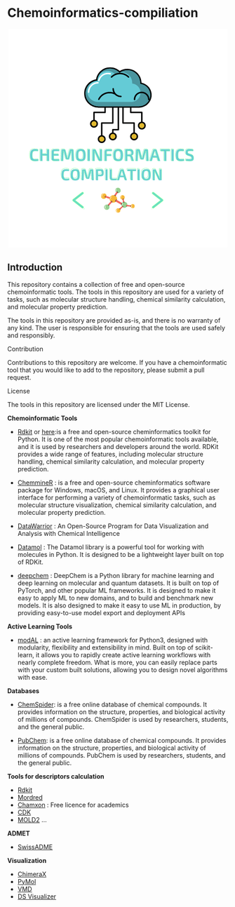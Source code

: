 # Chemoinformatics-compiliation

<p align="center"> 
  
<img src="Chemoinformatics.png" alt="logo chemoinfo"/>
</p>

## Introduction

This repository contains a collection of free and open-source chemoinformatic tools. The tools in this repository are used for a variety of tasks, such as molecular structure handling, chemical similarity calculation, and molecular property prediction.

The tools in this repository are provided as-is, and there is no warranty of any kind. The user is responsible for ensuring that the tools are used safely and responsibly.

Contribution

Contributions to this repository are welcome. If you have a chemoinformatic tool that you would like to add to the repository, please submit a pull request.

License

The tools in this repository are licensed under the MIT License.

**Chemoinformatic Tools**

* [Rdkit](https://www.rdkit.org/) or [here](https://www.rdkit.org/docs/Cookbook.html
):is a free and open-source cheminformatics toolkit for Python. It is one of the most popular chemoinformatic tools available, and it is used by researchers and developers around the world. RDKit provides a wide range of features, including molecular structure handling, chemical similarity calculation, and molecular property prediction.
        
* [ChemmineR](https://bioconductor.org/packages/devel/bioc/vignettes/ChemmineR/inst/doc/ChemmineR.html) : is a free and open-source cheminformatics software package for Windows, macOS, and Linux. It provides a graphical user interface for performing a variety of chemoinformatic tasks, such as molecular structure visualization, chemical similarity calculation, and molecular property prediction.

* [DataWarrior](https://openmolecules.org/datawarrior/) : An Open-Source Program for Data Visualization and Analysis with Chemical Intelligence

* [Datamol](https://github.com/datamol-io/datamol) : The Datamol library is a powerful tool for working with molecules in Python. It is designed to be a lightweight layer built on top of RDKit.

* [deepchem](https://deepchem.io/) : DeepChem is a Python library for machine learning and deep learning on molecular and quantum datasets. It is built on top of PyTorch, and other popular ML frameworks. It is designed to make it easy to apply ML to new domains, and to build and benchmark new models. It is also designed to make it easy to use ML in production, by providing easy-to-use model export and deployment APIs


**Active Learning Tools**

* [modAL](https://modal-python.readthedocs.io/en/latest/) :  an active learning framework for Python3, designed with modularity, flexibility and extensibility in mind. Built on top of scikit-learn, it allows you to rapidly create active learning workflows with nearly complete freedom. What is more, you can easily replace parts with your custom built solutions, allowing you to design novel algorithms with ease.

**Databases**

* [ChemSpider](http://www.chemspider.com/): is a free online database of chemical compounds. It provides information on the structure, properties, and biological activity of millions of compounds. ChemSpider is used by researchers, students, and the general public.

* [PubChem](https://pubchem.ncbi.nlm.nih.gov/):  is a free online database of chemical compounds. It provides information on the structure, properties, and biological activity of millions of compounds. PubChem is used by researchers, students, and the general public.

**Tools for descriptors calculation**

* [Rdkit](https://www.rdkit.org/docs/source/rdkit.Chem.Descriptors.html)
* [Mordred](https://github.com/mordred-descriptor/mordred)
* [Chamxon](https://chemaxon.com/) : Free licence for academics
* [CDK](http://www.rguha.net/code/java/cdkdesc.html)
* [MOLD2](https://www.fda.gov/science-research/bioinformatics-tools/mold2)
...

**ADMET**

* [SwissADME](http://www.swissadme.ch/)

**Visualization**

* [ChimeraX](https://www.cgl.ucsf.edu/chimerax/)
* [PyMol](https://sourceforge.net/projects/pymol/)
* [VMD](https://www.ks.uiuc.edu/Research/vmd/)
* [DS Visualizer](https://discover.3ds.com/discovery-studio-visualizer-download)